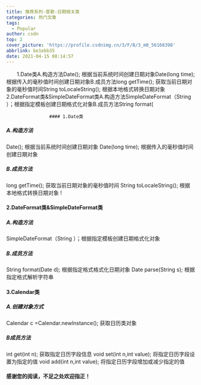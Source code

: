 ```yaml
---
title: 推荐系列-普歌-日期相关类
categories: 热门文章
tags:
  - Popular
author: csdn
top: 2
cover_picture: 'https://profile.csdnimg.cn/3/F/B/3_m0_56168398'
abbrlink: be1ebb35
date: 2021-04-15 08:14:57
---
```


&emsp;&emsp;1.Date类A.构造方法Date();	根据当前系统时间创建日期对象Date(long time);	根据传入的毫秒值时间创建日期对象B.成员方法long getTime();		获取当前日期对象的毫秒值时间String toLocaleString();		根据本地格式转换日期对象2.DateFormat类&amp;SimpleDateFormat类A.构造方法SimpleDateFormat（String ）；根据指定模板创建日期格式化对象B.成员方法String format(
<!-- more -->

        
                
                    
                        
                    
                    #### 1.Date类 
##### A.构造方法 
Date(); 根据当前系统时间创建日期对象 Date(long time); 根据传入的毫秒值时间创建日期对象 
##### B.成员方法 
long getTime(); 获取当前日期对象的毫秒值时间 String toLocaleString(); 根据本地格式转换日期对象 ! 
#### 2.DateFormat类&SimpleDateFormat类 
##### A.构造方法 
SimpleDateFormat（String ）；根据指定模板创建日期格式化对象  
##### B.成员方法 
String format(Date d); 根据指定格式格式化日期对象 Date parse(String s); 根据指定格式解析字符串  
#### 3.Calendar类 
##### A.创建对象方式 
Calendar c =Calendar.newlnstance(); 获取日历类对象 
##### B成员方法 
int get(int n); 获取指定日历字段信息 void set(int n,int value); 将指定日历字段设置为指定的值  void add(int n,int value); 将指定日历字段增加或减少指定的值  
#### 感谢您的阅读，不足之处欢迎指正！
                
                
                
        